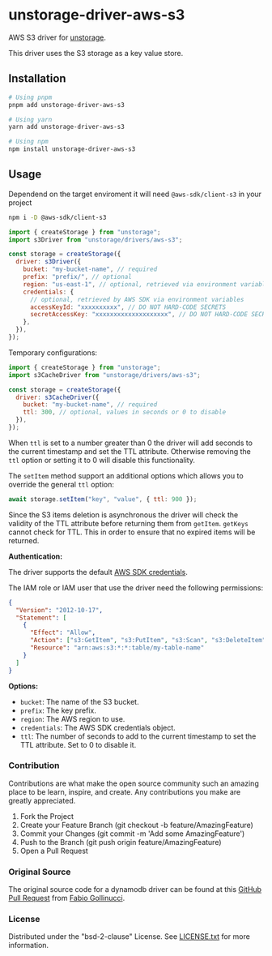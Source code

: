 # unstorage-driver-aws-s3

AWS S3 driver for [unstorage](https://unstorage.unjs.io).

This driver uses the S3 storage as a key value store.

## Installation

```bash
# Using pnpm
pnpm add unstorage-driver-aws-s3

# Using yarn
yarn add unstorage-driver-aws-s3

# Using npm
npm install unstorage-driver-aws-s3
```

## Usage

Dependend on the target enviroment it will need `@aws-sdk/client-s3` in your project

```bash
npm i -D @aws-sdk/client-s3
```

```js
import { createStorage } from "unstorage";
import s3Driver from "unstorage/drivers/aws-s3";

const storage = createStorage({
  driver: s3Driver({
    bucket: "my-bucket-name", // required
    prefix: "prefix/", // optional
    region: "us-east-1", // optional, retrieved via environment variables
    credentials: {
      // optional, retrieved by AWS SDK via environment variables
      accessKeyId: "xxxxxxxxxx", // DO NOT HARD-CODE SECRETS
      secretAccessKey: "xxxxxxxxxxxxxxxxxxxx", // DO NOT HARD-CODE SECRETS
    },
  }),
});
```

Temporary configurations:

```js
import { createStorage } from "unstorage";
import s3CacheDriver from "unstorage/drivers/aws-s3";

const storage = createStorage({
  driver: s3CacheDriver({
    bucket: "my-bucket-name", // required
    ttl: 300, // optional, values in seconds or 0 to disable
  }),
});
```

When `ttl` is set to a number greater than 0 the driver will add seconds to the current timestamp and set the TTL attribute.
Otherwise removing the `ttl` option or setting it to 0 will disable this functionality.

The `setItem` method support an additional options which allows you to override the general `ttl` option:

```js
await storage.setItem("key", "value", { ttl: 900 });
```

Since the S3 items deletion is asynchronous the driver will check the validity of the TTL attribute before returning them from `getItem`. `getKeys` cannot check for TTL. This in order to ensure that no expired items will be returned.

**Authentication:**

The driver supports the default [AWS SDK credentials](https://docs.aws.amazon.com/sdk-for-javascript/v3/developer-guide/setting-credentials-node.html).

The IAM role or IAM user that use the driver need the following permissions:

```json
{
  "Version": "2012-10-17",
  "Statement": [
    {
      "Effect": "Allow",
      "Action": ["s3:GetItem", "s3:PutItem", "s3:Scan", "s3:DeleteItem"],
      "Resource": "arn:aws:s3:*:*:table/my-table-name"
    }
  ]
}
```

**Options:**

- `bucket`: The name of the S3 bucket.
- `prefix`: The key prefix.
- `region`: The AWS region to use.
- `credentials`: The AWS SDK credentials object.
- `ttl`: The number of seconds to add to the current timestamp to set the TTL attribute. Set to 0 to disable it.

### Contribution

Contributions are what make the open source community such an amazing place to be learn, inspire, and create. Any contributions you make are greatly appreciated.

1. Fork the Project
1. Create your Feature Branch (git checkout -b feature/AmazingFeature)
1. Commit your Changes (git commit -m 'Add some AmazingFeature')
1. Push to the Branch (git push origin feature/AmazingFeature)
1. Open a Pull Request

### Original Source

The original source code for a dynamodb driver can be found at this [GitHub Pull Request](https://github.com/unjs/unstorage/pull/234) from [Fabio Gollinucci](https://github.com/daaru00).

### License

Distributed under the "bsd-2-clause" License. See [LICENSE.txt](LICENSE.txt) for more information.
